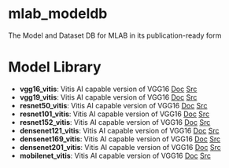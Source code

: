 # mlab_modeldb
The Model and Dataset DB for MLAB in its publication-ready form

# Model Library

- **vgg16_vitis**: Vitis AI capable version of VGG16 [Doc](description/vgg16_vitis.md) [Src](description/vgg16_vitis.py)
- **vgg19_vitis**: Vitis AI capable version of VGG16 [Doc](description/vgg19_vitis.md) [Src](description/vgg19_vitis.py)
- **resnet50_vitis**: Vitis AI capable version of VGG16 [Doc](description/resnet50_vitis.md) [Src](description/resnet50_vitis.py)
- **resnet101_vitis**: Vitis AI capable version of VGG16 [Doc](description/resnet101_vitis.md) [Src](description/resnet101_vitis.py)
- **resnet152_vitis**: Vitis AI capable version of VGG16 [Doc](description/resnet152_vitis.md) [Src](description/resnet152_vitis.py)
- **densenet121_vitis**: Vitis AI capable version of VGG16 [Doc](description/densenet121_vitis.md) [Src](description/densenet121_vitis.py)
- **densenet169_vitis**: Vitis AI capable version of VGG16 [Doc](description/densenet169_vitis.md) [Src](description/densenet169_vitis.py)
- **densenet201_vitis**: Vitis AI capable version of VGG16 [Doc](description/densenet201_vitis.md) [Src](description/densenet201_vitis.py)
- **mobilenet_vitis**: Vitis AI capable version of VGG16 [Doc](description/mobilenet_vitis.md) [Src](description/mobilenet_vitis.py)